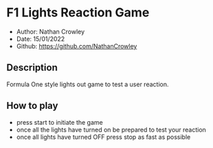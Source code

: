 # F1 Lights Reaction Game
- Author:	Nathan Crowley
- Date:	15/01/2022	
- Github:	https://github.com/NathanCrowley

## Description
Formula One style lights out game to test a user reaction.

## How to play
- press start to initiate the game
- once all the lights have turned on be prepared to test your reaction
- once all lights have turned OFF press stop as fast as possible
